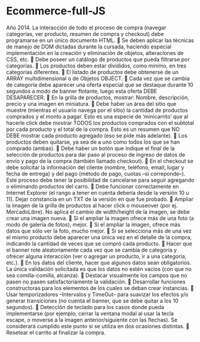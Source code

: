 # Ecommerce-full-JS

Año 2014.
La interacción de todo el proceso de compra (navegar categorías, ver producto, resumen de
compra y checkout) debe programarse en un único documento HTML.
 Se deben aplicar las técnicas de manejo de DOM dictadas durante la cursada, haciendo especial
implementación en la creación y eliminación de objetos, alteraciones de CSS, etc.
 Debe poseer un catálogo de productos que pueda filtrarse por categorías.
 Los productos deben estar divididos, como mínimo, en tres categorías diferentes.
 El listado de productos debe obtenerse de un ARRAY multidimensional o de Objetos OBJECT.
 Cada vez que se cambia de categoría debe aparecer una oferta especial que se destaque durante
10 segundos a modo de banner flotante, luego esta oferta DEBE DESAPARECER.
 En la grilla de productos, mostrar: Nombre, descripción, precio y una imagen en miniatura.
 Debe haber un área del sitio que muestre (mientras el usuario navega por el sitio) la cantidad de
productos comprados y el monto a pagar.
Esto es una especie de ‘minicarrito’ que al hacerle click debe mostrar TODOS los productos
comprados con el subtotal por cada producto y el total de la compra.
Esto es un resumen que NO DEBE mostrar cada producto agregado (eso se pide más adelante).
 Los productos deben quitarse, ya sea de a uno como todos los que se han comprado (ambas).
 Debe haber un botón que indique el final de la selección de productos para dar paso al proceso de
ingreso de datos de envío y pago de la compra (también llamado checkout).
 En el checkout se debe solicitar la información del cliente (nombre, teléfono, email, lugar y fecha
de entrega) y del pago (método de pago, cuotas –si correponde–). Este proceso debe tener la
posibilidad de cancelarse para seguir agregando o eliminando productos del carro.
 Debe funcionar correctamente en Internet Explorer (el rango a tener en cuenta debería desde la
versión 10 u 11). Dejar constancia en un TXT de la versión en que fue probado.
 Ampliar la imagen de la grilla de productos al hacer click o mouseover (por ej. MercadoLibre).
No aplica el cambio de width/height de la imagen, se debe crear una imagen nueva.
 Si el ampliar la imagen ofrece más de una foto (a modo de galería de fotos), mejor.
 Si el ampliar la imagen, ofrece más datos que sólo ver la foto, mucho mejor.
 Si se selecciona más de una vez el mismo producto debe aparecer una única vez en el detalle de
la compra, indicando la cantidad de veces que se compró cada producto.
 Hacer que el banner rote aleatoriamente cada vez que se cambia de categoría y ofrecer alguna
interacción (ver o agregar un producto, ir a una categoría, etc.).
 En los datos del cliente, hacer que algunos datos sean obligatorios. La única validación solicitada
es que los datos no estén vacíos (con que no sea comilla-comilla, alcanza).
 Destacar visualmente los campos que no pasen no pasen satisfactoriamente la validación.
 Desarrollar funciones constructoras para los elementos de los cuales se deban crear instancias.
 Usar temporizadores –Intervalos y TimeOut– para suavizar los efectos y/o generar transiciones
(no cuenta el banner, que se debe quitar a los 10 segundos).
 Detección de teclado para los casos donde pueda implementarse (por ejemplo, cerrar la ventana
modal al usar la tecla escape, o moverse a la imagen anterior/siguiente con las flechas). Se
considerará cumplido este punto si se utiliza en dos ocasiones distintas.
 Resetear el carrito al finalizar la compra.
